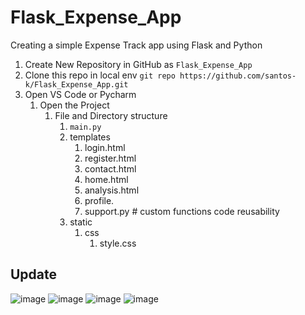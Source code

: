 # Flask_Expense_App
Creating a simple Expense Track app using Flask and Python

1. Create New Repository in GitHub as `Flask_Expense_App`
2. Clone this repo in local env `git repo https://github.com/santos-k/Flask_Expense_App.git`
3. Open VS Code or Pycharm
    1. Open the Project
       1. File and Directory structure
          1. `main.py`
          2. templates
             1. login.html
             2. register.html
             3. contact.html
             4. home.html
             5. analysis.html
             6. profile.
             7. support.py # custom functions code reusability            
          3. static 
             1. css
                1. style.css

## Update
![image](https://user-images.githubusercontent.com/40932902/209862772-d48ed764-f364-4fe7-b971-8bd74756372b.png)
![image](https://user-images.githubusercontent.com/40932902/209862807-7e0872ab-16ed-452b-92ea-5ff7de70f4d1.png)
![image](https://user-images.githubusercontent.com/40932902/209862840-a6ba2d7e-f0bd-45c3-8ee8-bdb62b7673f9.png)
![image](https://user-images.githubusercontent.com/40932902/209862857-37d12704-75b8-4ef8-b717-cd2f9fef84bc.png)

